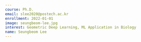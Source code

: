 ```yaml
---
course: Ph.D.
email: slee2020@postech.ac.kr
enrollment: 2022-01-01
image: seungbeom-lee.jpg
interest: Geometric Deep Learning, ML Application in Biology
name: Seungbeom Lee
---
```

